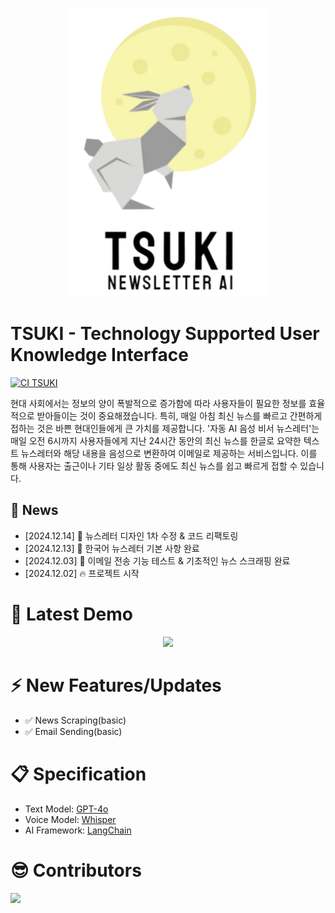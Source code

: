 <p align="center">
  <img src="./assets/img/logo_TSUKI01.png">
</p>

# TSUKI - Technology Supported User Knowledge Interface

[![CI TSUKI](https://github.com/NewPlus/TSUKI/actions/workflows/python-app.yml/badge.svg)](https://github.com/NewPlus/TSUKI/actions/workflows/python-app.yml)


현대 사회에서는 정보의 양이 폭발적으로 증가함에 따라 사용자들이 필요한 정보를 효율적으로 받아들이는 것이 중요해졌습니다. 특히, 매일 아침 최신 뉴스를 빠르고 간편하게 접하는 것은 바쁜 현대인들에게 큰 가치를 제공합니다.
'자동 AI 음성 비서 뉴스레터'는 매일 오전 6시까지 사용자들에게 지난 24시간 동안의 최신 뉴스를 한글로 요약한 텍스트 뉴스레터와 해당 내용을 음성으로 변환하여 이메일로 제공하는 서비스입니다. 이를 통해 사용자는 출근이나 기타 일상 활동 중에도 최신 뉴스를 쉽고 빠르게 접할 수 있습니다.
## 📰 News
- [2024.12.14] 🎨 뉴스레터 디자인 1차 수정 & 코드 리팩토링
- [2024.12.13] 📨 한국어 뉴스레터 기본 사항 완료
- [2024.12.03] 📨 이메일 전송 기능 테스트 & 기초적인 뉴스 스크래핑 완료
- [2024.12.02] 🔥 프로젝트 시작

# 🎉 Latest Demo
<p align="center">
  <img src="./assets/img/TSUKI_demo.gif">
</p>

# ⚡️ New Features/Updates
- ✅ News Scraping(basic)
- ✅ Email Sending(basic)

# 📋 Specification
- Text Model: [GPT-4o](https://platform.openai.com/docs/models/gpt-4o)
- Voice Model: [Whisper](https://huggingface.co/ggerganov/whisper.cpp)
- AI Framework: [LangChain](https://www.langchain.com/)

# 😎 Contributors
<a href="https://github.com/NewPlus/ChatTW/graphs/contributors">
    <img src="https://contrib.rocks/image?repo=NewPlus/ChatTW" />
</a>